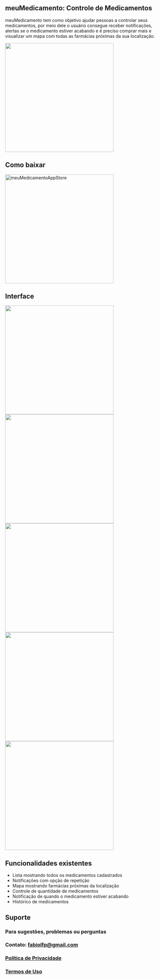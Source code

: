 ## meuMedicamento: Controle de Medicamentos

meuMedicamento tem como objetivo ajudar pessoas a controlar seus medicamentos, por meio dele o usuário consegue receber notificações, alertas se o medicamento estiver acabando e é preciso comprar mais e visualizar um mapa com todas as farmácias próximas da sua localização.

<img src="https://raw.githubusercontent.com/FabioFiorita/meuMedicamento/gh-pages/images/Logo.png" width="350">

## Como baixar
<a href="https://apps.apple.com/br/app/meumedicamento/id1580757092"><img src="https://raw.githubusercontent.com/FabioFiorita/meuMedicamento/gh-pages/images/appstore.png" alt="meuMedicamentoAppStore" width="350"></a>

## Interface

<img src="https://raw.githubusercontent.com/FabioFiorita/meuMedicamento/gh-pages/images/list.jpg" width="350"> <img src="https://raw.githubusercontent.com/FabioFiorita/meuMedicamento/gh-pages/images/detail.jpg" width="350"> <img src="https://raw.githubusercontent.com/FabioFiorita/meuMedicamento/gh-pages/images/map.jpg" width="350"> <img src="https://raw.githubusercontent.com/FabioFiorita/meuMedicamento/gh-pages/images/settings.jpg" width="350"> <img src="https://raw.githubusercontent.com/FabioFiorita/meuMedicamento/gh-pages/images/darkmode.jpg" width="350">

## Funcionalidades existentes

* Lista mostrando todos os medicamentos cadastrados
* Notificações com opção de repetição
* Mapa mostrando farmácias próximas da localização
* Controle de quantidade de medicamentos 
* Notificação de quando o medicamento estiver acabando
* Histórico de medicamentos

## Suporte

### Para sugestões, problemas ou perguntas

### Contato: fabiolfp@gmail.com

### [Política de Privacidade](privacyPolicy.md)

### [Termos de Uso](Terms&Conditions.md)
